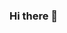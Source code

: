 ### Hi there 👋

<!--
**yuvraj042003/yuvraj042003** is a ✨ _special_ ✨ repository because its `README.md` (this file) appears on your GitHub profile.

Here are some ideas to get you started:

- 🔭 I’m currently seeking MERN Stack Devlopment Internship.
- 🌱 I’m currently learning Sanity.io and Advance MERN Stack devlopment.
- 💬 Ask me about Study and Software Engineering Carrier.
- 📫 How to reach me: yuvrajreactofficial@gmail.com
- ⚡ Fun fact: Comedy
-->
